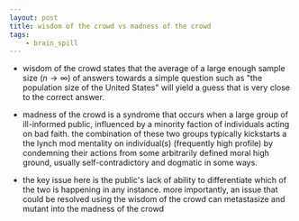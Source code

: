 ```yaml
---
layout: post
title: wisdom of the crowd vs madness of the crowd
tags:
    - brain_spill
---
```


- wisdom of the crowd states that the average of a large enough sample size ($n \rightarrow \infty$) of answers towards a simple question such as "the population size of the United States" will yield a guess that is very close to the correct answer.

- madness of the crowd is a syndrome that occurs when a large group of ill-informed public, influenced by a minority faction of individuals acting on bad faith. the combination of these two groups typically kickstarts a the lynch mod mentality on individual(s) (frequently high profile) by condemning their actions from some arbitrarily defined moral high ground, usually self-contradictory and dogmatic in some ways.

- the key issue here is the public's lack of ability to differentiate which of the two is happening in any instance. more importantly, an issue that could be resolved using the wisdom of the crowd can metastasize and mutant into the madness of the crowd